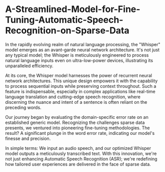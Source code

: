 # A-Streamlined-Model-for-Fine-Tuning-Automatic-Speech-Recognition-on-Sparse-Data
In the rapidly evolving realm of natural language processing, the "Whisper" model emerges as an avant-garde neural network architecture. It's not just any typical model; the Whisper is meticulously engineered to process natural language inputs even on ultra-low-power devices, illustrating its unparalleled efficiency.

At its core, the Whisper model harnesses the power of recurrent neural network architectures. This unique design empowers it with the capability to process sequential inputs while preserving context throughout. Such a feature is indispensable, especially in complex applications like real-time language translation and cutting-edge speech recognition, where discerning the nuance and intent of a sentence is often reliant on the preceding words.

Our journey began by evaluating the domain-specific error rate on an established generic model. Recognizing the challenges sparse data presents, we ventured into pioneering fine-tuning methodologies. The result? A significant plunge in the word error rate, indicating our model's finesse and precision.

In simple terms: We input an audio speech, and our optimized Whisper model outputs a meticulously transcribed text. With this innovation, we're not just enhancing Automatic Speech Recognition (ASR); we're redefining how tailored user experiences are delivered in the face of sparse data.
